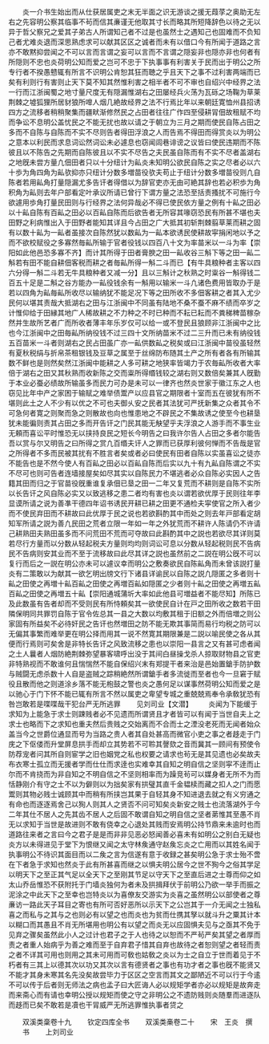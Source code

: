 <!-- { "loadSidebar": true } -->
　　炎一介书生始出而从仕获居属吏之末无半面之识无游谈之援无葭莩之奥助无左右之先容明公察其临事不茍而信其亷谨无他取其寸长而略其所短降辞色以待之无以异于哲父察兄之爱其子弟古人所谓知己者不过是也虽然士之遇知己也固难而不负知己者尤难炎退而深思熟虑求可以献其区区之诚者而未有以借口今有所闻于道路之言亦不敢黙抑尝闻之不可以言而言谓之妄可以言而不言谓之隠妄非也隠亦非也何者有所隠则不忠也炎荷明公知而爱之岂可不忠于下执事事有利害关于民而出于明公之所专行者不揆愚戆辄有所言不识明公肯恕其狂而聴之乎且天下之事不过利害两端而已矣有利则行有害则止天下莫不知其然惟利害之相半者不可不审也自绍兴中经界之法一行而江浙闽蜀之地寸量尺度无有隠漏惟湖右之田屡经兵火荡为瓦砾之场鞠为草莱荆棘之墟狐狸所居豺狼所嘷人烟几絶故经界之法不行焉比年以来朝廷寛恤州县招诱四方之流移者稍稍聚集而疆畎渐修然民之占田者往往广作四至侵耕冐佃故租赋不均而争讼不息明公盖忧民之不能无扰也故以请之于朝立为三月之期而使民自陈占田之多而不自陈与自陈而不实不尽则告者得田浮浪之人而告焉不得田而得赏炎以为明公之意本以利民而求息词讼然词讼未必遽息也窃闻闾巷诽谤之议皆曰使民违期而不陈彼且以不陈告之先期而自陈彼且以不实不尽告之夫民虽自陈而有不实不尽者盖湖右之地旣未尝方量凢佃田者只以十分纽计为畆炎未知明公欲民自陈之实之尽者必以六十歩为角四角为畆欤抑亦只纽计分数多増苗役欤夫苟止于纽计分数多増苗役则凢自陈者若用畆角打量隠漏尤多告讦者得借以为辞官吏亦无由可絶其辞也若必积歩为角积角为畆则去年户部看定叶承议所请已曾行下谓方量之法恐至括责搔扰不可施行今欲遽用歩角打量民田则与行经界之法何异哉必不得已使民依方量之例有十畆之田必以十畆自陈有百畆之田必以百畆自陈而后欲告者无所容其喙窃恐民有所甚不堪也夫田野之利病惟出入于田野者能知其详且今占田之广大抵其初斩荆棘翦草莱而耕之固有以数十畆为一畆者虽接次自陈然犹以数畆为一畆本欲诱民使耕故寜捐闲地以予之而不欲校赋役之多寡然毎畆所输于官者役钱以四百八十文为率苗米以一斗为率【崇阳如此他邑恐多寡不齐】而计其所得于田者膏腴之田一畆收谷三斛下等之田一畆二斛若有田不能自耕佃客税而耕之者毎畆所得一斛二斗而已【有牛具粮种者主客以四六分得一斛二斗若无牛具粮种者又减一分】且以三斛计之秋熟之时粜谷一斛得钱二百五十足是二斛之谷方能办一畆役钱余有一斛用以输米一斗凢诸色费用皆取办于是若以四角为畆毎畆所收尽以输纳犹不能足况下等之田所收不多佃客耕之者其入尤少民何以堪其责哉大抵湖右之田与江浙闽中不同虽有陆地不桑不蚕不麻不绩而卒岁之计惟仰给于田縁其地广人稀故耕之不力种之不时已种而不耘已耘而不粪稊稗苗稼杂然并生故所艺者广而所收者薄丰年乐岁仅可以给一或不登民且狼顾非江浙闽中之比也今江浙闽中之田毎畆所纳役钱不过三四十文所纳苗米不过二三升而已未有纳役钱五百苗米一斗者则湖右之民占田虽广亦一畆供数畆之税矣或曰江浙闽中苗役虽轻然有夏秋税绢与折帛茶租银钱及豆草之属至于丝绵防布随其土产之所有者各有所输其数不鲜也是则然矣然江浙闽中能耕之人多可耕之地狭率皆竭力于农毎畆所收者大率倍于湖右之田又其秋熟而收新陈之交而粜所得缗钱较之湖右则又数倍矣兼其人旣勤于本业必蚕必绩故所输虽多而民力可办是未可以一律齐也然炎世家于徽江东之人也窃见比年中产之家困于输赋之难举债鬻产以应县官之期限者十室而五在彼犹有所不堪则此土之人不少有以优之不可也夫御乆安之民者其法犹可严抚新集之众者其令不可急何者寛之则聚而急之则散故也向也惟患地之不辟民之不集故诱之使至今也耕垦犹未能徧则责其占田之多而开告讦之门民其能无觖望乎夫浮浪之人游手而不事生业无頼而喜讼平时惟恐无以挟持良民之短长今明告之曰我许尔告人占田之多者尔能告吾以赏与尔又明告之曰所得之赏凢百缗夫讦人之罪而已获厚利彼何惮而不告哉是官之所得者不多而民被其扰有不胜言者矣或者必曰使民有田者自陈以实虽喜讼之徒亦不能告也是不然今使人有百畆之田必以百畆自陈而后实以九十有九畆自陈谓之不实不尽可也则可告者连墙接屋矣如尽其实以自陈民力不堪逃者必众自陈必实因人之告籍其田而归之于官苗役旣重谁复承佃已垦之田一二年又复荒而不耕则是自陈不实所以长告讦之风自陈必实又以致逃移之患二者均有害也炎以谓若欲优厚于民则往年李显谟所请之说为善凖干德四年诏书诱民开耕已耕之田更不通检夫寜使官之所入者少而不使民弃田而不耕故曰此优厚于民之说也若欲斟酌其中而处之则去年戸部看定胡知军所请之説为善凢民田之荒者立限一年如一年之外犹荒而不耕许人陈请仍不许请己耕熟田夫熟田虽多而不问荒田不荒而可夺故曰此斟酌其中之説也若欲尽其详则莫若尽行方量而以分数从轻起税夫方量则均均则词讼可息以分数从轻起税则民不告病民不告病则安其业而不至于流移故曰此尽其详之説也虽然前之二説在明公旣不可以复行而后之一説在明公亦未可以遽议幸而明公之敷奏欲民自陈畆角而未曾该説打量炎有二策敢以为献其一欲乞明出牓文行下诸县详谕民以自陈之説凢隠匿之多者则十畆之田使之再増十畆百畆之田使之再増百畆如隠匿之少者则十畆之田使之再増五畆百畆之田使之再増五十畆【崇阳通城蒲圻大率如此他县可増益者不能尽知】所陈已及此数虽有告者却而不受则民有所恃頼矣其一欲使民自计在戸之田所收之数若干田隣保明同共罪罚自陈于官令佐总其一县之大数以均敷其租于旧额之外而倍増之则公家固有所益矣不必待奸民之告讦也然増田之防不能无欺其事简而易行均税之防可以无偏其事繁而难举更在明公择而用其一说不然寛其期限兼是二説以喻民使之各从其便而行焉则可矣舍是非特长告讦之风致流移之患也以崇阳一县言之又有甚可虑者闻之土人曩者人烟防絶荆棘弥望暴客啸呼出没于其间白昼操戈杀人掠取财物县之官吏非特熟视而不敢谁何且惴惴然不能自保绍兴末有郑提干者来治是邑始置鎗手防护数与贼闘无虑杀数十人自是盗贼之踪稍絶然所谓鎗手者多流徙而至者也今一旦窘于赋役且散而他之则道涂乡落不能无枹鼓之警也炎之愚何足以谋事然荷明公知而爱之是以驰心于门下怀不能已辄有所言不然以属吏之卑望专城之重兢兢焉奉令承敎犹恐有咎岂敢若是喋喋哉干犯台严无所逃罪
　　见刘司业【文潜】
　　炎闻为下能缓于求知为上能急于求士则踈贱者必不见遗而所谓贤且才者皆可以有闻于当世自夫上之求士也略而下之求知也重夫然后贵贱之交始离而不合而士之湮没老死而无闻者始众盖当今之世爵位通显而号为当路之贵人者其自处甚高而微官小吏之事之者趍走于门庑之下伛偻而升堂屏息拱手而却立其势若不可聆其謦欬之音而冀其一顾间有预使令防荐宠者问其所自则宦学之旧也姻党之私也权要之请求也茍无是其见遗也必矣故夫布衣寒士孤立而无援者学而仕仕而求逹也实难幸其自知之明自信之坚则寜不逹而止尔而不肯挠而为非自知之不明自信之不坚则相率而为躁竞茍可以媒身者无所不为而恬静刚介有守之士不以为僻则以为拙矣家有拱璧其直千金韫椟而藏之扣人之门而愿鬻则其物必贱士诚顾其中而稍有所挟岂其果于自轻其身不知进退去就之有义穷通之有命也而逐逐焉舍己以狥人则其人之贤否不问可知矣炎新安之贱士也流落湖外于今二年其仕不居人之先其齿不居人之后固不敢谓自知之明自信之坚者苐惟其至愚不肖无以求知于当世是故进则不敢有侥幸之心退处其贱而安焉明公持节鼎来未逾时也而道路往来者之言曰今之君子是是而非非见恶必怒闻善必喜未有如明公之别白无疑也炎方以未得进见于堂下为恨继又闻之太守林矦通守赵矦忘炎之亡用而以其姓名闻于执事明公不待识其面目而以二矦之言为信遂有意于收録之甚矣明公急于求士殆不啻在下者急于求知也然炎于此有所甚喜而继之以惧夫明公居今之世不狥今之俗其学足以明天下之至正其气足以全天下之至刚其节足以守天下之至直后进之士尊而仰之如太山乔岳惟恐不获附托于门墙炎独何为者未及拱揖拜伏于前明公乃欲一举手而振之泥涂之中此天下之至幸也岂特炎以为喜僚友交游实为炎喜之虽然明公以部使者之尊亷访一路此天子耳目之寄也有所可否好恶所以示天下之公岂其于一介无闻之士独私喜之而私与之其与之也则必有以望之也而炎也为贫而仕携其孥以就斗升之粟其计本以糊口而其愚且不肖无所堪用也明公有以望之而炎无以应固惧夫见与之亟其不免于见弃之骤矣虽然此小人之过计也君子之于人也待之以恕而不严茍严矣其望之者厚而责之者重人始病乎为善之难而至于自弃君子惜其自弃也故待之者恕则望之者轻而责之者不详其可用也则用之其未可用而可敎也姑敎之炎以为士之自立于世而着见于不朽者有三其上以德其次以功又其次以言有德贤者之事也有功才者之事也旣不能贤又不能才其身未寒其名先没矣故尝毕力于区区之空言而其文之鄙陋近不可以行于今逺不可以传于后者则无师法之病也孟子曰大匠诲人必以规矩学者亦必以规矩是故奔走而来斋心而有请也幸明公授以规矩而使之守之非明公之不遗防贱则炎随羣而进逐队而趍而已矣不敢若是凟也干冐威严无所逃罪惟执事者贷之








　　双溪类稾卷十九
　　钦定四库全书
　　双溪类槀卷二十
　　宋　王炎　撰
　　书
　　上刘司业
